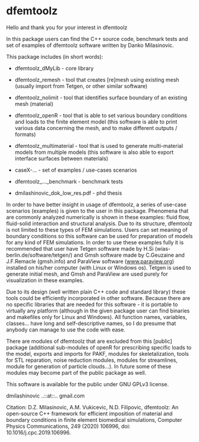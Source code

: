 # dfemtoolz


Hello and thank you for your interest in dfemtoolz

In this package users can find the C++ source code, benchmark tests and set of examples of dfemtoolz software written by Danko Milasinovic.

This package includes (in short words):

* dfemtoolz_dMyLib - core library

* dfemtoolz_remesh - tool that creates [re]mesh using existing mesh (usually import from Tetgen, or other similar software)

* dfemtoolz_nolimit - tool that identifies surface boundary of an existing mesh (material)

* dfemtoolz_openR - tool that is able to set various boundary conditions and loads to the finite element model (this software is able to print various data concerning the mesh, and to make different outputs / formats)

* dfemtoolz_multimaterial - tool that is used to generate multi-material models from multiple models (this software is also able to export interface surfaces between materials)

* caseX-... - set of examples / use-cases scenarios

* dfemtoolz_..._benchmark - benchmark tests

* dmilashinovic_dok_low_res.pdf - phd thesis

In order to have better insight in usage of dfemtoolz, a series of use-case scenarios (examples) is given to the user in this package. Phenomena that are commonly analyzed numerically is shown in these examples: fluid flow, fluid-solid interaction and structural analysis. Due to its structure, dfemtoolz is not limited to these types of FEM simulations. Users can set meaning of boundary conditions so this software can be used for preparation of models for any kind of FEM simulations. In order to use these examples fully it is recommended that user have Tetgen software made by H.Si (wias-berlin.de/software/tetgen/) and Gmsh software made by C.Geuzaine and J.F.Remacle (gmsh.info) and ParaView software (www.paraview.org) installed on his/her computer (with Linux or Windows os). Tetgen is used to generate initial mesh, and Gmsh and ParaView are used purely for visualization in these examples.

Due to its design (well written plain C++ code and standard library) these tools could be efficiently incorporated in other software. Because there are no specific libraries that are needed for this software - it is portable to virtually any platform (although in the given package user can find binaries and makefiles only for Linux and Windows). All function names, variables, classes... have long and self-descriptive names, so I do presume that anybody can manage to use the code with ease.

There are modules of dfemtoolz that are excluded from this [public] package (additional sub-modules of openR for prescribing specific loads to the model, exports and imports for PAKF, modules for skeletalization, tools for STL reparation, noise reduction modules, modules for streamlines, module for generation of particle clouds...). In future some of these modules may become part of the public package as well.

This software is available for the public under GNU GPLv3 license.

dmilashinovic ..::at::.. gmail.com

Citation: D.Z. Milasinovic, A.M. Vukicevic, N.D. Filipovic, dfemtoolz: An open-source C++ framework for efficient imposition of material and boundary conditions in finite element biomedical simulations, Computer Physics Communications, 249 (2020) 106996, doi: 10.1016/j.cpc.2019.106996.
